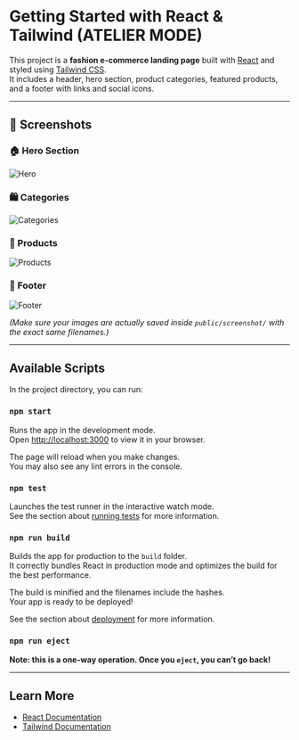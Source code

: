 # Getting Started with React & Tailwind (ATELIER MODE)

This project is a **fashion e-commerce landing page** built with [React](https://react.dev/) and styled using [Tailwind CSS](https://tailwindcss.com/).  
It includes a header, hero section, product categories, featured products, and a footer with links and social icons.

---

## 📸 Screenshots

### 🏠 Hero Section
![Hero](public/screenshot/hero.png)

### 🛍️ Categories
![Categories](public/screenshot/categories.png)

### 🧥 Products
![Products](public/screenshot/products.png)

### 📌 Footer
![Footer](public/screenshot/footer.png)

*(Make sure your images are actually saved inside `public/screenshot/` with the exact same filenames.)*

---

## Available Scripts

In the project directory, you can run:

### `npm start`

Runs the app in the development mode.  
Open [http://localhost:3000](http://localhost:3000) to view it in your browser.

The page will reload when you make changes.  
You may also see any lint errors in the console.

### `npm test`

Launches the test runner in the interactive watch mode.  
See the section about [running tests](https://facebook.github.io/create-react-app/docs/running-tests) for more information.

### `npm run build`

Builds the app for production to the `build` folder.  
It correctly bundles React in production mode and optimizes the build for the best performance.

The build is minified and the filenames include the hashes.  
Your app is ready to be deployed!

See the section about [deployment](https://facebook.github.io/create-react-app/docs/deployment) for more information.

### `npm run eject`

**Note: this is a one-way operation. Once you `eject`, you can’t go back!**

---

## Learn More

- [React Documentation](https://react.dev/)  
- [Tailwind Documentation](https://tailwindcss.com/docs)

